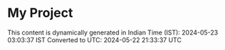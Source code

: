 # My Project

This content is dynamically generated in Indian Time (IST): 2024-05-23 03:03:37 IST
Converted to UTC: 2024-05-22 21:33:37 UTC

